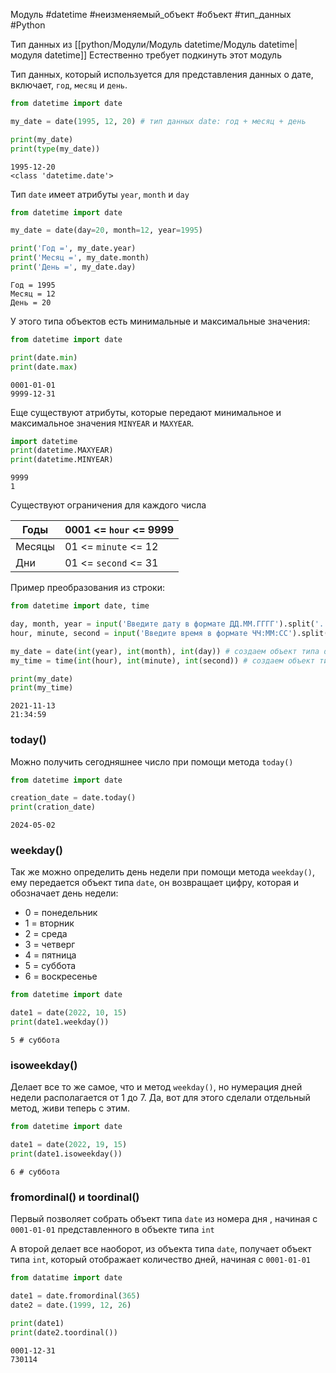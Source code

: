 Модуль #datetime #неизменяемый_объект #объект #тип_данных #Python 


Тип данных из [[python/Модули/Модуль datetime/Модуль datetime|модуля datetime]]
Естественно требует подкинуть этот модуль

Тип данных, который используется для представления данных о дате, включает, `год`, `месяц` и `день`.
```python
from datetime import date

my_date = date(1995, 12, 20) # тип данных date: год + месяц + день

print(my_date)
print(type(my_date))
```
```
1995-12-20
<class 'datetime.date'>
```
Тип `date` имеет атрибуты `year`, `month` и `day`
```python
from datetime import date

my_date = date(day=20, month=12, year=1995)

print('Год =', my_date.year)
print('Месяц =', my_date.month)
print('День =', my_date.day)
```
```
Год = 1995
Месяц = 12
День = 20
```
У этого типа объектов есть минимальные и максимальные значения:
```python
from datetime import date

print(date.min)
print(date.max)
```
```
0001-01-01
9999-12-31
```
Еще существуют атрибуты, которые передают минимальное и максимальное значения `MINYEAR` и `MAXYEAR`.
```python
import datetime
print(datetime.MAXYEAR)
print(datetime.MINYEAR)
```
```
9999
1
```
Существуют ограничения для каждого числа

| Годы   | 0001 <= `hour` <= 9999 |
| ------ | ---------------------- |
| Месяцы | 01 <= `minute` <= 12   |
| Дни    | 01 <= `second` <= 31   |

Пример преобразования из  строки:

```python
from datetime import date, time

day, month, year = input('Введите дату в формате ДД.ММ.ГГГГ').split('.')
hour, minute, second = input('Введите время в формате ЧЧ:ММ:СС').split(':')

my_date = date(int(year), int(month), int(day)) # создаем объект типа date
my_time = time(int(hour), int(minute), int(second)) # создаем объект типа time

print(my_date)
print(my_time)
```
```
2021-11-13
21:34:59
```
### today()
Можно получить сегодняшнее число при помощи метода `today()`
```python
from datetime import date

creation_date = date.today()
print(cration_date)
```
```
2024-05-02
```
### weekday()
Так же можно определить день недели при помощи метода `weekday()`, ему передается объект типа `date`, он возвращает цифру, которая и обозначает день недели:
- 0 = понедельник
- 1 = вторник
- 2 = среда
- 3 = четверг
- 4 = пятница
- 5 = суббота
- 6 = воскресенье
```python
from datetime import date

date1 = date(2022, 10, 15)
print(date1.weekday())
```
```
5 # суббота
```
### isoweekday()
Делает все то же самое, что и метод `weekday()`, но нумерация дней недели располагается от 1 до 7. Да, вот для этого сделали отдельный метод, живи теперь с этим.
```python
from datetime import date

date1 = date(2022, 19, 15)
print(date1.isoweekday())
```
```
6 # суббота
```
### fromordinal() и toordinal()
Первый позволяет собрать объект типа `date` из номера дня , начиная с `0001-01-01` представленного в объекте типа `int`

А второй делает все наоборот, из объекта типа `date`, получает объект типа `int`, который отображает количество дней, начиная с `0001-01-01`
```python
from datatime import date

date1 = date.fromordinal(365)
date2 = date.(1999, 12, 26)

print(date1)
print(date2.toordinal())
```
```
0001-12-31
730114
```